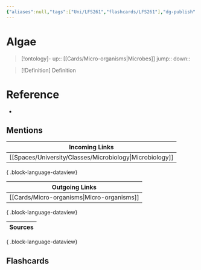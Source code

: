 ```yaml
---
{"aliases":null,"tags":["Uni/LFS261","flashcards/LFS261"],"dg-publish":true,"permalink":"/cards/algae/","dgPassFrontmatter":true}
---
```


# Algae

> [!ontology]-
> up:: [[Cards/Micro-organisms\|Microbes]]
> jump:: 
> down:: 

> [!Definition] Definition

# Reference

- 

## Mentions

| Incoming Links                                              |
| ----------------------------------------------------------- |
| [[Spaces/University/Classes/Microbiology\|Microbiology]] |

{ .block-language-dataview}

| Outgoing Links                                |
| --------------------------------------------- |
| [[Cards/Micro-organisms\|Micro-organisms]] |

{ .block-language-dataview}

| Sources |
| ------- |

{ .block-language-dataview}

## Flashcards